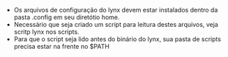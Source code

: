* Os arquivos de configuração do lynx devem estar instalados dentro da pasta .config em seu diretótio home.
* Necessário que seja criado um script para leitura destes arquivos, veja scritp lynx nos scripts.
* Para que o script seja lido antes do binário do lynx, sua pasta de scripts precisa estar na frente no \$PATH



